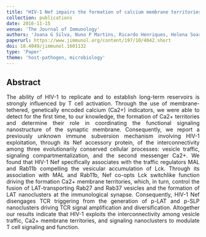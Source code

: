 ```yaml
---
title: "HIV-1 Nef impairs the formation of calcium membrane territories controlling the signaling nanoarchitecture at the immunological synapse"
collection: publications
date: 2016-11-15
venue: 'The Journal of Immunology'
authors: 'Joana G Silva, Nuno P Martins, Ricardo Henriques, Helena Soares'
paperurl: https://www.jimmunol.org/content/197/10/4042.short
doi: 10.4049/jimmunol.1601132
type: 'Paper'
theme: 'host-pathogen, microbiology'
---
```


<h2> Abstract </h2>
<p align= "justify">
The ability of HIV-1 to replicate and to establish long-term reservoirs is strongly influenced by T cell activation. Through the use of membrane-tethered, genetically encoded calcium (Ca2+) indicators, we were able to detect for the first time, to our knowledge, the formation of Ca2+ territories and determine their role in coordinating the functional signaling nanostructure of the synaptic membrane. Consequently, we report a previously unknown immune subversion mechanism involving HIV-1 exploitation, through its Nef accessory protein, of the interconnectivity among three evolutionarily conserved cellular processes: vesicle traffic, signaling compartmentalization, and the second messenger Ca2+. We found that HIV-1 Nef specifically associates with the traffic regulators MAL and Rab11b compelling the vesicular accumulation of Lck. Through its association with MAL and Rab11b, Nef co-opts Lck switchlike function driving the formation Ca2+ membrane territories, which, in turn, control the fusion of LAT-transporting Rab27 and Rab37 vesicles and the formation of LAT nanoclusters at the immunological synapse. Consequently, HIV-1 Nef disengages TCR triggering from the generation of p-LAT and p-SLP nanoclusters driving TCR signal amplification and diversification. Altogether our results indicate that HIV-1 exploits the interconnectivity among vesicle traffic, Ca2+ membrane territories, and signaling nanoclusters to modulate T cell signaling and function.
